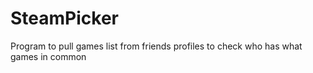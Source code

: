# SteamPicker
Program to pull games list from friends profiles to check who has what games in common
